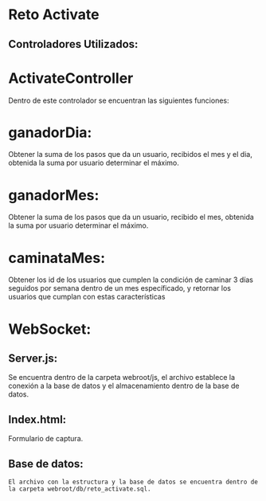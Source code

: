 # Reto Activate

## Controladores Utilizados:

# ActivateController 
Dentro de este controlador se encuentran las siguientes funciones:
# ganadorDia:
Obtener la suma de los pasos que da un usuario, recibidos el mes y el dia, obtenida la suma por usuario determinar el máximo.
# ganadorMes:
Obtener la suma de los pasos que da un usuario, recibido el mes, obtenida la suma por usuario determinar el máximo.
# caminataMes:
Obtener los id de los usuarios que cumplen la condición de caminar 3 días seguidos por semana dentro de un mes específicado, y retornar los usuarios que cumplan con estas características


# WebSocket:

## Server.js:
Se encuentra dentro de la carpeta webroot/js, el archivo establece la conexión a la base de datos y el almacenamiento dentro de la base de datos.

## Index.html:
Formulario de captura.


## Base de datos:
	El archivo con la estructura y la base de datos se encuentra dentro de la carpeta webroot/db/reto_activate.sql.
 
